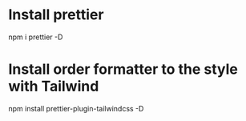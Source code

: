 # Install prettier
npm i prettier -D

# Install order formatter to the style with Tailwind
npm install prettier-plugin-tailwindcss -D

